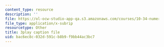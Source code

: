 ```yaml
---
content_type: resource
description: ''
file: https://ol-ocw-studio-app-qa.s3.amazonaws.com/courses/10-34-numerical-methods-applied-to-chemical-engineering-fall-2015/bac6ec8c032d591cb8b9f9bb44ac3bc7_4RSQTqPjOLw.vtt
file_type: application/x-subrip
resourcetype: Other
title: 3play caption file
uid: bac6ec8c-032d-591c-b8b9-f9bb44ac3bc7
---
```

